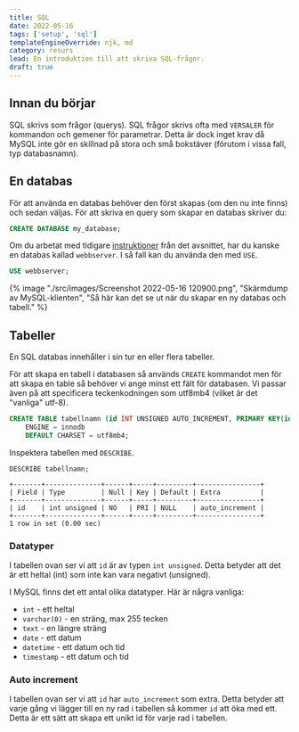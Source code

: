 ```yaml
---
title: SQL
date: 2022-05-16
tags: ['setup', 'sql']
templateEngineOverride: njk, md
category: resurs
lead: En introduktion till att skriva SQL-frågor.
draft: true
---
```


## Innan du börjar

SQL skrivs som frågor (querys). SQL frågor skrivs ofta med `VERSALER` för kommandon och gemener för parametrar. Detta är dock inget krav då MySQL inte gör en skillnad på stora och små bokstäver (förutom i vissa fall, typ databasnamn).
## En databas

 För att använda en databas behöver den först skapas (om den nu inte finns) och sedan väljas. För att skriva en query som skapar en databas skriver du:

```sql
CREATE DATABASE my_database;
```

Om du arbetat med tidigare [instruktioner](/posts/webbserver/#mysql) från det avsnittet, har du kanske en databas kallad `webbserver`. I så fall kan du använda den med `USE`.

```sql
USE webbserver;
```

{% image "./src/images/Screenshot 2022-05-16 120900.png", "Skärmdump av MySQL-klienten", "Så här kan det se ut när du skapar en ny databas och tabell." %}

## Tabeller

En SQL databas innehåller i sin tur en eller flera tabeller.

För att skapa en tabell i databasen så används `CREATE` kommandot men för att skapa en table så behöver vi ange minst ett fält för databasen. Vi passar även på att specificera teckenkodningen som utf8mb4 (vilket är det "vanliga" utf-8).

```sql
CREATE TABLE tabellnamn (id INT UNSIGNED AUTO_INCREMENT, PRIMARY KEY(id))
    ENGINE = innodb
    DEFAULT CHARSET = utf8mb4;
```

Inspektera tabellen med `DESCRIBE`.

```
DESCRIBE tabellnamn;

+-------+--------------+------+-----+---------+----------------+
| Field | Type         | Null | Key | Default | Extra          |
+-------+--------------+------+-----+---------+----------------+
| id    | int unsigned | NO   | PRI | NULL    | auto_increment |
+-------+--------------+------+-----+---------+----------------+
1 row in set (0.00 sec)
```

### Datatyper

I tabellen ovan ser vi att `id` är av typen `int unsigned`. Detta betyder att det är ett heltal (int) som inte kan vara negativt (unsigned).

I MySQL finns det ett antal olika datatyper. Här är några vanliga:

- `int` - ett heltal
- `varchar(0)` - en sträng, max 255 tecken
- `text` - en längre sträng
- `date` - ett datum
- `datetime` - ett datum och tid
- `timestamp` - ett datum och tid

### Auto increment

I tabellen ovan ser vi att `id` har `auto_increment` som extra. Detta betyder att varje gång vi lägger till en ny rad i tabellen så kommer `id` att öka med ett. Detta är ett sätt att skapa ett unikt id för varje rad i tabellen.